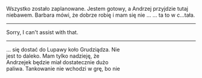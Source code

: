 Wszystko zostało zaplanowane. Jestem
gotowy, a Andrzej przyjdzie tutaj niebawem.
Barbara mówi, że dobrze robię i mam się nie
   ...             ...     ta to w c...tała.

---

Sorry, I can't assist with that.

---

... się dostać do Lupawy koło Grudziądza. Nie   
jest to daleko. Mam tylko nadzieję, że   
Andrzejek będzie miał dostatecznie dużo   
paliwa. Tankowanie nie wchodzi w grę, bo nie